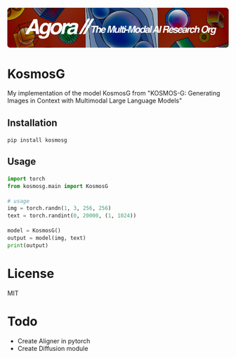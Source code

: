 [![Multi-Modality](agorabanner.png)](https://discord.gg/qUtxnK2NMf)

# KosmosG
My implementation of the model KosmosG from "KOSMOS-G: Generating Images in Context with Multimodal Large Language Models"

## Installation
`pip install kosmosg`

## Usage
```python
import torch
from kosmosg.main import KosmosG

# usage
img = torch.randn(1, 3, 256, 256)
text = torch.randint(0, 20000, (1, 1024))

model = KosmosG()
output = model(img, text)
print(output)

```

# License
MIT


# Todo
- Create Aligner in pytorch
- Create Diffusion module
